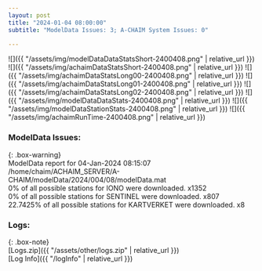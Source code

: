 ```yaml
---
layout: post
title: "2024-01-04 08:00:00"
subtitle: "ModelData Issues: 3; A-CHAIM System Issues: 0"

---
```


![]({{ "/assets/img/modelDataDataStatsShort-2400408.png" | relative_url }})
![]({{ "/assets/img/achaimDataStatsShort-2400408.png" | relative_url }})
![]({{ "/assets/img/achaimDataStatsLong00-2400408.png" | relative_url }})
![]({{ "/assets/img/achaimDataStatsLong01-2400408.png" | relative_url }})
![]({{ "/assets/img/achaimDataStatsLong02-2400408.png" | relative_url }})
![]({{ "/assets/img/modelDataDataStats-2400408.png" | relative_url }})
![]({{ "/assets/img/modelDataStationStats-2400408.png" | relative_url }})
![]({{ "/assets/img/achaimRunTime-2400408.png" | relative_url }})


### ModelData Issues:  
  
{: .box-warning}  
 ModelData report for 04-Jan-2024 08:15:07   
 /home/chaim/ACHAIM_SERVER/A-CHAIM/modelData/2024/004/08/modelData.mat   
 0% of all possible stations for IONO were downloaded. x1352   
 0% of all possible stations for SENTINEL were downloaded. x807   
 22.7425% of all possible stations for KARTVERKET were downloaded. x8   
  


### Logs:  
  
{: .box-note}  
[Logs.zip]({{ "/assets/other/logs.zip" | relative_url }})  
[Log Info]({{ "/logInfo" | relative_url }})  
